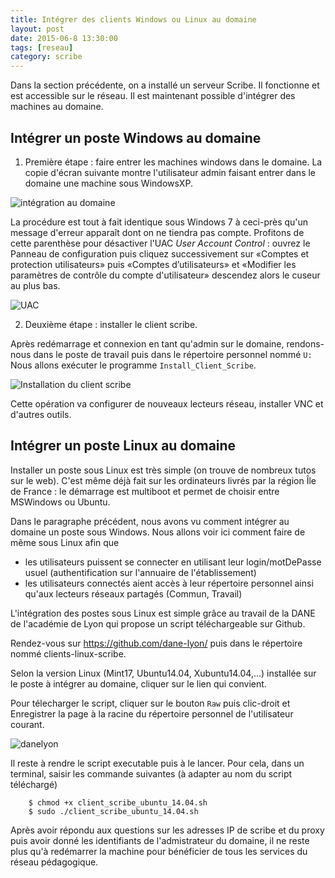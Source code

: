 ```yaml
---
title: Intégrer des clients Windows ou Linux au domaine
layout: post
date: 2015-06-8 13:30:00
tags: [reseau]
category: scribe
---
```


Dans la section précédente, on a installé un serveur Scribe.
Il fonctionne et est accessible sur le réseau. Il est maintenant
possible d'intégrer des machines au domaine.

## Intégrer un poste Windows au domaine

1.  Première étape : faire entrer les machines windows dans le domaine. La copie
    d'écran suivante montre l'utilisateur admin faisant
    entrer dans le domaine une machine sous WindowsXP.

![intégration au domaine](figs/scribe_html_78aacfe6.png)

La procédure est tout à fait identique sous Windows 7 à ceci-près qu'un message
d'erreur apparaît dont on ne tiendra pas compte. Profitons de cette parenthèse
pour désactiver l'UAC *User Account Control* : ouvrez le Panneau de
configuration puis cliquez successivement sur «Comptes et protection
utilisateurs» puis «Comptes d’utilisateurs» et «Modifier les paramètres de
contrôle du compte d'utilisateur» descendez alors le cuseur au plus bas.

![UAC](figs/windows-seven-uac-1.jpg)

2.  Deuxième étape : installer le client scribe.

Après redémarrage et connexion en tant qu'admin sur le domaine, rendons-nous
dans le poste de travail puis dans le répertoire personnel nommé `U:` Nous
allons exécuter le programme `Install_Client_Scribe`.

![Installation du client scribe](figs/scribe_html_m4358be12.png)

Cette opération va configurer de nouveaux lecteurs réseau, installer VNC et
d'autres outils.

## Intégrer un poste Linux au domaine

Installer un poste sous Linux est très simple (on trouve de nombreux tutos sur
le web). C'est même déjà fait sur les ordinateurs livrés par la région Île de
France : le démarrage est multiboot et permet de choisir entre MSWindows ou
Ubuntu.

Dans le paragraphe précédent, nous avons vu comment intégrer au domaine un
poste sous Windows. Nous allons voir ici comment faire de même sous Linux afin
que 

- les utilisateurs puissent se connecter en utilisant leur login/motDePasse
  usuel (authentification sur l'annuaire de l'établissement)
- les utilisateurs connectés aient accès à leur répertoire personnel ainsi
  qu'aux lecteurs réseaux partagés (Commun, Travail)

L'intégration des postes sous Linux est simple grâce au travail de la DANE de
l'académie de Lyon qui propose un script téléchargeable sur Github.

Rendez-vous sur https://github.com/dane-lyon/ puis dans le répertoire nommé
clients-linux-scribe.

Selon la version Linux (Mint17, Ubuntu14.04, Xubuntu14.04,...) installée sur le
poste à intégrer au domaine, cliquer sur le lien qui convient.

Pour télecharger le script, cliquer sur le bouton `Raw` 
puis clic-droit et Enregistrer la page à la racine du répertoire personnel de
l'utilisateur courant.

![danelyon](figs/danelyon.png)

Il reste à rendre le script executable puis à le lancer. Pour cela, dans un
terminal, saisir les commande suivantes (à adapter au nom du script téléchargé)

```
    $ chmod +x client_scribe_ubuntu_14.04.sh
    $ sudo ./client_scribe_ubuntu_14.04.sh
```

Après avoir répondu aux questions sur les adresses IP de scribe et du proxy puis
avoir donné les identifiants de l'admistrateur du domaine, il ne reste plus qu'à
redémarrer la machine pour bénéficier de tous les services du réseau pédagogique.


